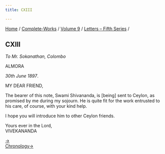 ```yaml
---
title: CXIII

---
```



[Home](../../../index.htm) / [Complete-Works](../../complete_works.htm)
/ [Volume 9](../volume_9_contents.htm) / [Letters – Fifth
Series](letters_fifth_series_contents.htm) /



## CXIII

*To Mr. Sokanathan, Colombo*

ALMORA

*30th June 1897*.

MY DEAR FRIEND,

The bearer of this note, Swami Shivananda, is \[being\] sent to Ceylon,
as promised by me during my sojourn. He is quite fit for the work
entrusted to his care, of course, with your kind help.

I hope you will introduce him to other Ceylon friends.

Yours ever in the Lord,  
VIVEKANANDA

[→  
](114_shivananda.htm)[Chronology→](../../volume_5/epistles_first_series/077_sharat_chandra.htm)


